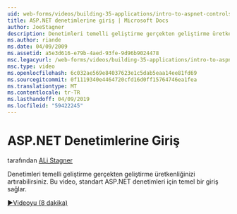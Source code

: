 ```yaml
---
uid: web-forms/videos/building-35-applications/intro-to-aspnet-controls
title: ASP.NET denetimlerine giriş | Microsoft Docs
author: JoeStagner
description: Denetimleri temelli geliştirme gerçekten geliştirme üretkenliğinizi artırabilirsiniz. Bu video, standart ASP.NET denetimleri için temel bir giriş sağlar.
ms.author: riande
ms.date: 04/09/2009
ms.assetid: a5e3d616-e79b-4aed-93fe-9d96b9024478
msc.legacyurl: /web-forms/videos/building-35-applications/intro-to-aspnet-controls
msc.type: video
ms.openlocfilehash: 6c032ae569e84037623e1c5dab5eaa14ee81fd69
ms.sourcegitcommit: 0f1119340e4464720cfd16d0ff15764746ea1fea
ms.translationtype: MT
ms.contentlocale: tr-TR
ms.lasthandoff: 04/09/2019
ms.locfileid: "59422245"
---
```

# <a name="intro-to-aspnet-controls"></a>ASP.NET Denetimlerine Giriş

tarafından [ALi Stagner](https://github.com/JoeStagner)

Denetimleri temelli geliştirme gerçekten geliştirme üretkenliğinizi artırabilirsiniz. Bu video, standart ASP.NET denetimleri için temel bir giriş sağlar.

[&#9654;Videoyu (8 dakika)](https://channel9.msdn.com/Blogs/ASP-NET-Site-Videos/intro-to-aspnet-controls)
